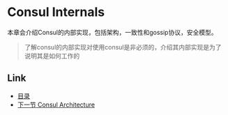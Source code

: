 # Consul Internals
本章会介绍Consul的内部实现，包括架构，一致性和gossip协议，安全模型。
> 了解consul的内部实现对使用consul是非必须的，介绍其内部实现是为了说明其是如何工作的

## Link
* [目录](../READEME.md)
* [下一节 Consul Architecture](03.1.md)
